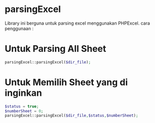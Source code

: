 # parsingExcel
Library ini berguna untuk parsing excel menggunakan PHPExcel.
cara penggunaan :
# Untuk Parsing All Sheet
```php
parsingExcel::parsingExcel($dir_file);
```
# Untuk Memilih Sheet yang di inginkan
```php
$status = true;
$numberSheet = 0;
parsingExcel::parsingExcel($dir_file,$status,$numberSheet);
```
